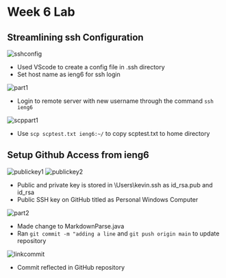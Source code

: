 # Week 6 Lab

## Streamlining ssh Configuration
![sshconfig](https://user-images.githubusercontent.com/78109412/167325841-0f2fecdd-f169-4b6d-addb-8ed50d946b4b.JPG)
* Used VScode to create a config file in .ssh directory
* Set host name as ieng6 for ssh login

![part1](https://user-images.githubusercontent.com/78109412/167325986-6e3fdeec-3ff9-4fa9-9b56-84706533bda8.jpg)
* Login to remote server with new username through the command `ssh ieng6`

![scppart1](https://user-images.githubusercontent.com/78109412/167326105-d3727238-6bfb-4f7b-8a02-422a54ce70ca.JPG)
* Use `scp scptest.txt ieng6:~/` to copy scptest.txt to home directory

## Setup Github Access from ieng6
![publickey1](https://user-images.githubusercontent.com/78109412/167326340-61210001-e42c-4e96-9929-45b4555ec90d.JPG)
![publickey2](https://user-images.githubusercontent.com/78109412/167326355-2c652e13-8812-4a06-8021-ffcb5ee2023a.JPG)
* Public and private key is stored in \Users\kevin\.ssh as id_rsa.pub and id_rsa
* Public SSH key on GitHub titled as Personal Windows Computer

![part2](https://user-images.githubusercontent.com/78109412/167326669-54fe2c39-c7e2-4e1b-b95e-c6896b16f2e8.JPG)
* Made change to MarkdownParse.java
* Ran `git commit -m "adding a line` and `git push origin main` to update repository

![linkcommit](https://user-images.githubusercontent.com/78109412/167326825-de423660-5c44-437f-8203-085eaa499220.JPG)
* Commit reflected in GitHub repository 

